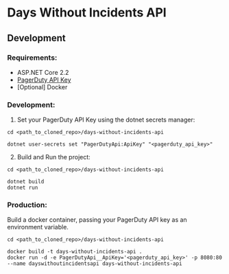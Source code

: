 # Days Without Incidents API

## Development

### Requirements:

- ASP.NET Core 2.2
- [PagerDuty API Key](https://support.pagerduty.com/docs/generating-api-keys)
- [Optional] Docker

### Development:

1. Set your PagerDuty API Key using the dotnet secrets manager:

```
cd <path_to_cloned_repo>/days-without-incidents-api

dotnet user-secrets set "PagerDutyApi:ApiKey" "<pagerduty_api_key>"
```

2. Build and Run the project:

```
cd <path_to_cloned_repo>/days-without-incidents-api

dotnet build
dotnet run
```

### Production:

Build a docker container, passing your PagerDuty API key as an environment variable. 

```
cd <path_to_cloned_repo>/days-without-incidents-api

docker build -t days-without-incidents-api .
docker run -d -e PagerDutyApi__ApiKey='<pagerduty_api_key>' -p 8080:80 --name dayswithoutincidentsapi days-without-incidents-api
```